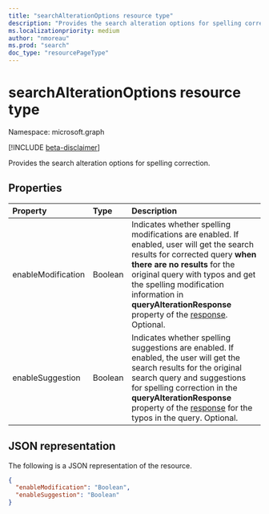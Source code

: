 ```yaml
---
title: "searchAlterationOptions resource type"
description: "Provides the search alteration options for spelling correction."
ms.localizationpriority: medium
author: "nmoreau"
ms.prod: "search"
doc_type: "resourcePageType"
---
```


# searchAlterationOptions resource type

Namespace: microsoft.graph

[!INCLUDE [beta-disclaimer](../../includes/beta-disclaimer.md)]

Provides the search alteration options for spelling correction.

## Properties

| Property     | Type        | Description |
|:-------------|:------------|:------------|
|enableModification|Boolean|Indicates whether spelling modifications are enabled. If enabled, user will get the search results for corrected query **when there are no results** for the original query with typos and get the spelling modification information in **queryAlterationResponse** property of the [response](/graph/api/resources/searchresponse?view=graph-rest-beta&preserve-view=true). Optional.|
|enableSuggestion|Boolean|Indicates whether spelling suggestions are enabled. If enabled, the user will get the search results for the original search query and suggestions for spelling correction in the **queryAlterationResponse** property of the [response](/graph/api/resources/searchresponse?view=graph-rest-beta&preserve-view=true) for the typos in the query. Optional.|

## JSON representation

The following is a JSON representation of the resource.

<!-- {
  "blockType": "resource",
  "optionalProperties": [

  ],
  "@odata.type": "microsoft.graph.searchAlterationOptions",
  "baseType": null
}-->

```json
{
  "enableModification": "Boolean",
  "enableSuggestion": "Boolean"
}
```

<!-- uuid: 16cd6b66-4b1a-43a1-adaf-3a886856ed98
2019-02-04 14:57:30 UTC -->
<!-- {
  "type": "#page.annotation",
  "description": "searchAlterationOptions resource",
  "keywords": "",
  "section": "documentation",
  "tocPath": ""
}-->
